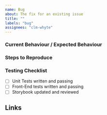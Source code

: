 ```yaml
---
name: Bug
about: The fix for an existing issue
title: ""
labels: "bug"
assignees: "clm-whyte"
---
```


### Current Behaviour / Expected Behaviour

### Steps to Reproduce

### Testing Checklist

- [ ] Unit Tests written and passing
- [ ] Front-End tests written and passing
- [ ] Storybook updated and reviewed

## Links
